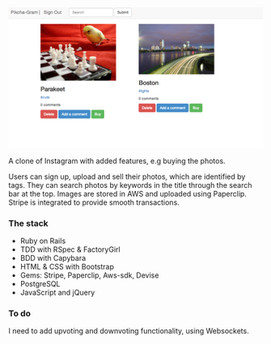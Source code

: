 
![](app/assets/images/screenshot-Pick.png)

A clone of Instagram with added features, e.g buying the photos.

Users can sign up, upload and sell their photos, which are identified by tags. They can search photos by keywords in the title through the search bar at the top. Images are stored in AWS and uploaded using Paperclip. Stripe is integrated to provide smooth transactions.

### The stack

* Ruby on Rails
* TDD with RSpec & FactoryGirl
* BDD with Capybara
* HTML & CSS with Bootstrap
* Gems: Stripe, Paperclip, Aws-sdk, Devise
* PostgreSQL
* JavaScript and jQuery

### To do

I need to add upvoting and downvoting functionality, using Websockets.
